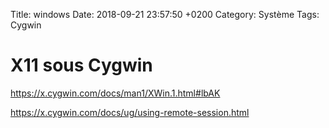 Title:  windows
Date:   2018-09-21 23:57:50 +0200
Category: Système
Tags: Cygwin

# X11 sous Cygwin

<https://x.cygwin.com/docs/man1/XWin.1.html#lbAK>

<https://x.cygwin.com/docs/ug/using-remote-session.html>

